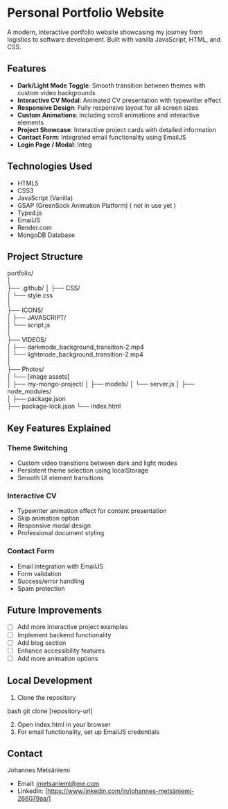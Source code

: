 # Personal Portfolio Website

A modern, interactive portfolio website showcasing my journey from logistics to software development. Built with vanilla JavaScript, HTML, and CSS.

## Features

- **Dark/Light Mode Toggle**: Smooth transition between themes with custom video backgrounds
- **Interactive CV Modal**: Animated CV presentation with typewriter effect
- **Responsive Design**: Fully responsive layout for all screen sizes
- **Custom Animations**: Including scroll animations and interactive elements
- **Project Showcase**: Interactive project cards with detailed information
- **Contact Form**: Integrated email functionality using EmailJS
- **Login Page / Modal**: Integ

## Technologies Used

- HTML5
- CSS3
- JavaScript (Vanilla)
- GSAP (GreenSock Animation Platform) ( not in use yet )
- Typed.js
- EmailJS
- Render.com
- MongoDB Database

## Project Structure

portfolio/  
│       
├── .github/
│
├── CSS/             
│   └── style.css        
│   
├── ICONS/            
│
├── JAVASCRIPT/      
│   └── script.js       
│       
├── VIDEOS/           
│   ├── darkmode_background_transition-2.mp4        
│   └── lightmode_background_transition-2.mp4       
│       
├── Photos/          
│   └── [image assets]      
│
├── my-mongo-project/ 
│   ├── models/
│   └── server.js
│
├── node_modules/     
│
├── package.json       
├── package-lock.json 
└── index.html            


## Key Features Explained

### Theme Switching
- Custom video transitions between dark and light modes
- Persistent theme selection using localStorage
- Smooth UI element transitions

### Interactive CV
- Typewriter animation effect for content presentation
- Skip animation option
- Responsive modal design
- Professional document styling

### Contact Form
- Email integration with EmailJS
- Form validation
- Success/error handling
- Spam protection

## Future Improvements

- [ ] Add more interactive project examples
- [ ] Implement backend functionality
- [ ] Add blog section
- [ ] Enhance accessibility features
- [ ] Add more animation options

## Local Development

1. Clone the repository

bash
git clone [repository-url]

2. Open index.html in your browser
3. For email functionality, set up EmailJS credentials

## Contact

Johannes Metsäniemi
- Email: jmetsaniemi@me.com
- LinkedIn: [https://www.linkedin.com/in/johannes-metsäniemi-266079aa/]

